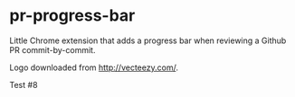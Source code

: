# pr-progress-bar

Little Chrome extension that adds a progress bar when reviewing a Github PR commit-by-commit.

Logo downloaded from http://vecteezy.com/.

Test #8
